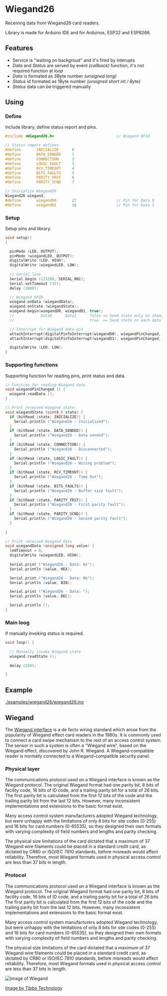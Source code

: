 # Wiegand26

Receiving data from Wiegand26 card readers.

Library is made for Arduino IDE and for Arduinos, ESP32 and ESP8266.

## Features

* Service is "waiting on backgroud" and it's fired by interupts
* _Data_ and _Status_ are served by event _(callback)_ function, it's not required function at _loop_
* _Data_ is formated as 3Byte number _(unsigned long)_
* _Status_ id formated as 1Byte number _(unsigned short int / Byte)_
* _Status_ data can be triggered manually


## Using

### Define

Include library, define status report and pins.

``` cpp
#include <Wiegand26.h>                            // Wiegand RFID

// Status report defines
#define       INICIALIZE      0
#define       DATA_SENDED     1
#define       CONNECTION      2
#define       LOGIC_FAULT     3
#define       RCV_TIMEOUT     4
#define       BITS_FAULTS     5
#define       PARITY_FRST     6
#define       PARITY_SCND     7

// Inicialize Wiegand26
Wiegand26 wiegand;
#define       wiegandD0       27                  // Pin for Data 0
#define       wiegandD1       26                  // Pin for Data 1
```

### Setup

Setup pins and library.

``` cpp
void setup()
{

  pinMode (LED, OUTPUT);
  pinMode (wiegandLED, OUTPUT);
  digitalWrite (LED, HIGH);
  digitalWrite (wiegandLED, LOW);
  
  // Serial line
  Serial.begin (115200, SERIAL_8N1);
  Serial.setTimeout (15);
  delay (1000);

  // Wiegand RFID
  wiegand.onData (wiegandData);
  wiegand.onState (wiegandState);
  wiegand.begin(wiegandD0, wiegandD1, true);
  //            Data0      Data1      false == Send state only on change
  //                                  true  == Send state on each data reading

  // Interrupt for Wiegand data pin
  attachInterrupt(digitalPinToInterrupt(wiegandD0), wiegandPinChanged, FALLING);
  attachInterrupt(digitalPinToInterrupt(wiegandD1), wiegandPinChanged, FALLING);

  digitalWrite (LED, LOW);
}
```

### Supporting functions

Supporting function for reading pins, print status and data.

``` cpp
// Function for reading Wiegand data
void wiegandPinChanged () {
  wiegand.readData ();
}

// Print received Wiegand state
void wiegandState (uint8_t state) {
  if (bitRead (state, INICIALIZE)) {
    Serial.println ("Wiegand26 - Inicialized");
  }
  if (bitRead (state, DATA_SENDED)) {
    Serial.println ("Wiegand26 - Data sended");
  }
  if (bitRead (state, CONNECTION)) {
    Serial.println ("Wiegand26 - Disconnected");
  }
  if (bitRead (state, LOGIC_FAULT)) {
    Serial.println ("Wiegand26 - Wiring problem");
  }
  if (bitRead (state, RCV_TIMEOUT)) {
    Serial.println ("Wiegand26 - Time Out");
  }
  if (bitRead (state, BITS_FAULTS)) {
    Serial.println ("Wiegand26 - Buffer size fault");
  }
  if (bitRead (state, PARITY_FRST)) {
    Serial.println ("Wiegand26 - First parity fault");
  }
  if (bitRead (state, PARITY_SCND)) {
    Serial.println ("Wiegand26 - Second parity fault");
  }
  
}

// Print received Wiegand data
void wiegandData (unsigned long value) {
  ledTimeout = 8;
  digitalWrite (wiegandLED, HIGH);
  
  Serial.print ("Wiegand26 - Data: 0x");
  Serial.println (value, HEX);

  Serial.print ("Wiegand26 - Data: 0b");
  Serial.println (value, BIN);

  Serial.print ("Wiegand26 - Data: ");
  Serial.println (value, DEC);

  Serial.println ();
}
```

### Main loog

If manually invoking status is required.

``` cpp
void loop() {
  
  // Manually invoke Wiegand state
  wiegand.readState ();
  
  delay (250);

}
```

## Example

[./examples/wiegand26/wiegand26.ino][3]


## Wiegand 

The [Wiegand interface][1] is a de facto wiring standard which arose from the popularity of Wiegand effect card readers in the 1980s. It is commonly used to connect a card swipe mechanism to the rest of an access control system. The sensor in such a system is often a "Wiegand wire", based on the Wiegand effect, discovered by John R. Wiegand. A Wiegand-compatible reader is normally connected to a Wiegand-compatible security panel.

### Physical layer

The communications protocol used on a Wiegand interface is known as the Wiegand protocol. The original Wiegand format had one parity bit, 8 bits of facility code, 16 bits of ID code, and a trailing parity bit for a total of 26 bits. The first parity bit is calculated from the first 12 bits of the code and the trailing parity bit from the last 12 bits. However, many inconsistent implementations and extensions to the basic format exist.

Many access control system manufacturers adopted Wiegand technology, but were unhappy with the limitations of only 8 bits for site codes (0-255) and 16 bits for card numbers (0-65535), so they designed their own formats with varying complexity of field numbers and lengths and parity checking.

The physical size limitations of the card dictated that a maximum of 37 Wiegand wire filaments could be placed in a standard credit card, as dictated by CR80 or ISO/IEC 7810 standards, before misreads would affect reliability. Therefore, most Wiegand formats used in physical access control are less than 37 bits in length.

### Protocol

The communications protocol used on a Wiegand interface is known as the Wiegand protocol. The original Wiegand format had one parity bit, 8 bits of facility code, 16 bits of ID code, and a trailing parity bit for a total of 26 bits. The first parity bit is calculated from the first 12 bits of the code and the trailing parity bit from the last 12 bits. However, many inconsistent implementations and extensions to the basic format exist.

Many access control system manufacturers adopted Wiegand technology, but were unhappy with the limitations of only 8 bits for site codes (0-255) and 16 bits for card numbers (0-65535), so they designed their own formats with varying complexity of field numbers and lengths and parity checking.

The physical size limitations of the card dictated that a maximum of 37 Wiegand wire filaments could be placed in a standard credit card, as dictated by CR80 or ISO/IEC 7810 standards, before misreads would affect reliability. Therefore, most Wiegand formats used in physical access control are less than 37 bits in length.

![Image of Wiegand](https://docs.tibbo.com/taiko/tide_wie_data.jpg)

[Image by Tibbo Technology][2]



[1]: https://en.wikipedia.org/wiki/Wiegand_interface
[2]: https://docs.tibbo.com/taiko/ser_wiegand_mode
[3]: https://github.com/jvondrus/Wiegand26/blob/master/examples/wiegand26/wiegand26.ino
